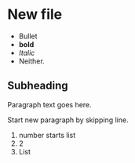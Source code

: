 # New file

* Bullet 
* **bold**
* *Italic*
* Neither.

## Subheading

Paragraph text goes here.

Start new paragraph by skipping line.
1. number starts list
2. 2
3. List